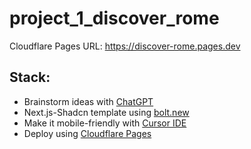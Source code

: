 # project_1_discover_rome

Cloudflare Pages URL: https://discover-rome.pages.dev

## Stack:

- Brainstorm ideas with [ChatGPT](https://openai.com/chatgpt)
- Next.js-Shadcn template using [bolt.new](https://bolt.new/)
- Make it mobile-friendly with [Cursor IDE](https://cursor.sh/)
- Deploy using [Cloudflare Pages](https://pages.cloudflare.com/)
